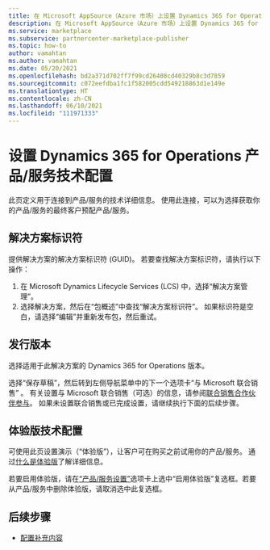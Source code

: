 ```yaml
---
title: 在 Microsoft AppSource（Azure 市场）上设置 Dynamics 365 for Operations 产品/服务技术配置
description: 在 Microsoft AppSource（Azure 市场）上设置 Dynamics 365 for Operations 产品/服务技术配置。
ms.service: marketplace
ms.subservice: partnercenter-marketplace-publisher
ms.topic: how-to
author: vamahtan
ms.author: vamahtan
ms.date: 05/20/2021
ms.openlocfilehash: bd2a371d702ff7f99cd26408cd40329b8c3d7859
ms.sourcegitcommit: c072eefdba1fc1f582005cdd549218863d1e149e
ms.translationtype: HT
ms.contentlocale: zh-CN
ms.lasthandoff: 06/10/2021
ms.locfileid: "111971333"
---
```

# <a name="set-up-dynamics-365-for-operations-offer-technical-configuration"></a>设置 Dynamics 365 for Operations 产品/服务技术配置

此页定义用于连接到产品/服务的技术详细信息。 使用此连接，可以为选择获取你的产品/服务的最终客户预配产品/服务。

## <a name="solution-identifier"></a>解决方案标识符

提供解决方案的解决方案标识符 (GUID)。 若要查找解决方案标识符，请执行以下操作：

1. 在 Microsoft Dynamics Lifecycle Services (LCS) 中，选择“解决方案管理”。
2. 选择解决方案，然后在“包概述”中查找“解决方案标识符”。 如果标识符是空白，请选择“编辑”并重新发布包，然后重试。

## <a name="release-version"></a>发行版本

选择适用于此解决方案的 Dynamics 365 for Operations 版本。

选择“保存草稿”，然后转到左侧导航菜单中的下一个选项卡“与 Microsoft 联合销售” 。 有关设置与 Microsoft 联合销售（可选）的信息，请参阅[联合销售合作伙伴参与](./co-sell-overview.md)。 如果未设置联合销售或已完成设置，请继续执行下面的后续步骤。

## <a name="test-drive-technical-configuration"></a>体验版技术配置

可使用此页设置演示（“体验版”），让客户可在购买之前试用你的产品/服务。 通过[什么是体验版](what-is-test-drive.md)了解详细信息。

若要启用体验版，请在[“产品/服务设置”](dynamics-365-operations-offer-setup.md#test-drive)选项卡上选中“启用体验版”复选框。若要从产品/服务中删除体验版，请取消选中此复选框。

## <a name="next-steps"></a>后续步骤

- [配置补充内容](dynamics-365-operations-supplemental-content.md)